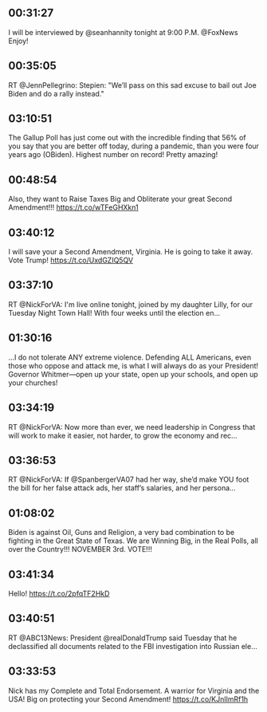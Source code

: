 ## 00:31:27
I will be interviewed by @seanhannity tonight at 9:00 P.M. @FoxNews  Enjoy!
## 00:35:05
RT @JennPellegrino: Stepien: "We’ll pass on this sad excuse to bail out Joe Biden and do a rally instead."
## 03:10:51
The Gallup Poll has just come out with the incredible finding that 56% of you say that you are better off today, during a pandemic, than you were four years ago (OBiden). Highest number on record! Pretty amazing!
## 00:48:54
Also, they want to Raise Taxes Big and Obliterate your great Second Amendment!!! https://t.co/wTFeGHXkn1
## 03:40:12
I will save your a Second Amendment, Virginia. He is going to take it away. Vote Trump! https://t.co/UxdGZIQ5QV
## 03:37:10
RT @NickForVA: I'm live online tonight, joined by my daughter Lilly, for our Tuesday Night Town Hall! With four weeks until the election en…
## 01:30:16
...I do not tolerate ANY extreme violence. Defending ALL Americans, even those who oppose and attack me, is what I will always do as your President! Governor Whitmer—open up your state, open up your schools, and open up your churches!
## 03:34:19
RT @NickForVA: Now more than ever, we need leadership in Congress that will work to make it easier, not harder, to grow the economy and rec…
## 03:36:53
RT @NickForVA: If @SpanbergerVA07 had her way, she’d make YOU foot the bill for her false attack ads, her staff’s salaries, and her persona…
## 01:08:02
Biden is against Oil, Guns and Religion, a very bad combination to be fighting in the Great State of Texas. We are Winning Big, in the Real Polls, all over the Country!!! NOVEMBER 3rd. VOTE!!!
## 03:41:34
Hello! https://t.co/2pfqTF2HkD
## 03:40:51
RT @ABC13News: President @realDonaldTrump said Tuesday that he declassified all documents related to the FBI investigation into Russian ele…
## 03:33:53
Nick has my Complete and Total Endorsement. A warrior for Virginia and the USA! Big on protecting your Second Amendment! https://t.co/KJnIlmRf1h
